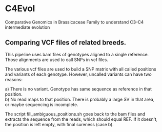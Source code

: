 # C4Evol
Comparative Genomics in Brassicaceae Family to understand C3-C4 intermediate evolution

## Comparing VCF files of related breeds.

This pipeline uses bam files of genotypes aligned to a single reference. Those alignments are used to call SNPs in vcf files.     

The various vcf files are used to build a SNP matrix with all called positions and variants of each genotype. However, uncalled variants can have two reasons:    

a) There is no variant. Genotype has same sequence as reference in that position.    
b) No read maps to that position. There is probably a large SV in that area, or maybe sequencing is incomplete. 

The script fill_ambiguous_positions.sh goes back to the bam files and extracts the sequence from the reads, which should equal REF. If it doesn't, the position is left empty, with final sureness (case b).

